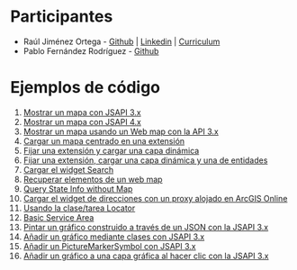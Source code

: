 # Participantes

* Raúl Jiménez Ortega - [Github](http://www.github.com/hhkaos) | [Linkedin](http://es.linkedin.com/in/jimenezortegaraul) | [Curriculum](https://hhkaos.github.io)
* Pablo Fernández Rodríguez - [Github](https://github.com/pablo-ferro)

# Ejemplos de código

1. [Mostrar un mapa con JSAPI 3.x](./code-samples/sample1.html)
2. [Mostrar un mapa con JSAPI 4.x](./code-samples/sample2.html)
3. [Mostrar un mapa usando un Web map con la API 3.x](./code-samples/sample3.html)
4. [Cargar un mapa centrado en una extensión](./code-samples/sample4.html)
5. [Fijar una extensión y cargar una capa dinámica](./code-samples/sample5.html)
6. [Fijar una extensión, cargar una capa dinámica y una de entidades](./code-samples/sample6.html)
7. [Cargar el widget Search](./code-samples/sample7.html)
8. [Recuperar elementos de un web map](./code-samples/sample8.html)
9. [Query State Info without Map](./code-samples/sample9.html)
10. [Cargar el widget de direcciones con un proxy alojado en ArcGIS Online](./code-samples/sample10.html)
11. [Usando la clase/tarea Locator](./code-samples/sample11.html)
12. [Basic Service Area](./code-samples/sample12.html)
13. [Pintar un gráfico construido a través de un JSON con la JSAPI 3.x](./code-samples/sample13.html)
14. [Añadir un gráfico mediante clases con JSAPI 3.x](./code-samples/sample14.html)
15. [Añadir un PictureMarkerSymbol con JSAPI 3.x](./code-samples/sample16.html)
16. [Añadir un gráfico a una capa gráfica al hacer clic con la JSAPI 3.x](./code-samples/sample15.html)
